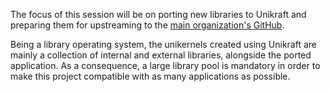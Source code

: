 The focus of this session will be on porting new libraries to Unikraft and preparing them for upstreaming to the [main organization's GitHub](https://github.com/unikraft).

Being a library operating system, the unikernels created using Unikraft are mainly a collection of internal and external libraries, alongside the ported application.
As a consequence, a large library pool is mandatory in order to make this project compatible with as many applications as possible.
